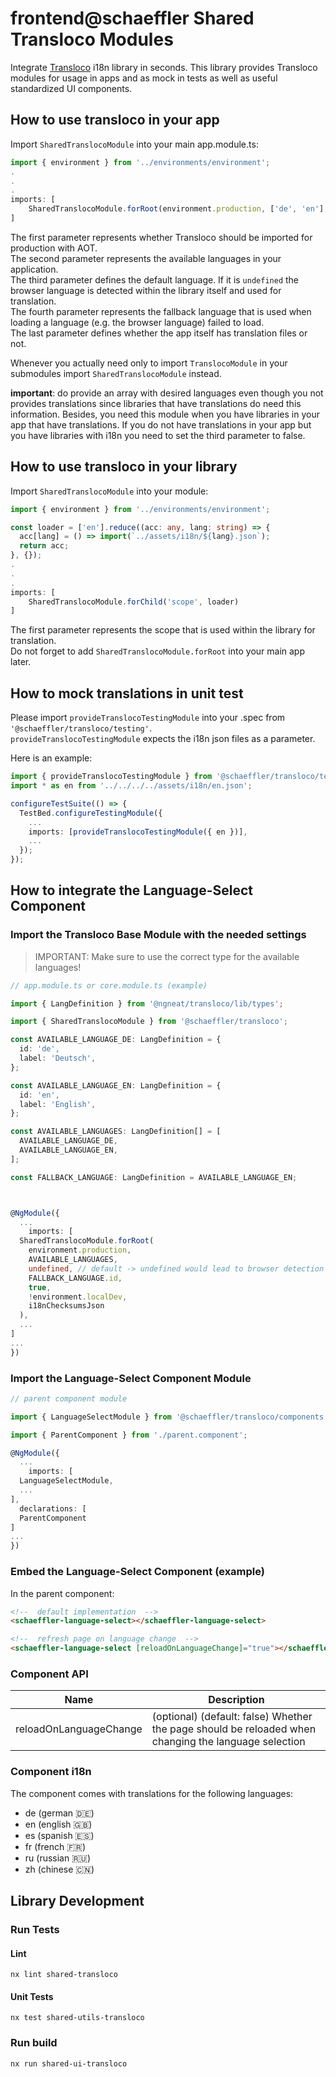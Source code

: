 # frontend@schaeffler Shared Transloco Modules

Integrate [Transloco](https://ngneat.github.io/transloco) i18n library in seconds.
This library provides Transloco modules for usage in apps and as mock in tests as well as useful standardized UI components.

## How to use transloco in your app

Import `SharedTranslocoModule` into your main app.module.ts:

```ts
import { environment } from '../environments/environment';
.
.
.
imports: [
    SharedTranslocoModule.forRoot(environment.production, ['de', 'en'], undefined, 'en', true)
]
```

The first parameter represents whether Transloco should be imported for production with AOT.  
The second parameter represents the available languages in your application.  
The third parameter defines the default language. If it is `undefined` the browser language is detected within the library itself and used for translation.  
The fourth parameter represents the fallback language that is used when loading a language (e.g. the browser language) failed to load.  
The last parameter defines whether the app itself has translation files or not.  

Whenever you actually need only to import `TranslocoModule` in your submodules import `SharedTranslocoModule` instead.

**important**: do provide an array with desired languages even though you not provides translations since libraries that have translations do need this information. Besides, you need this module when you have libraries in your app that have translations. If you do not have translations in your app but you have libraries with i18n you need to set the third parameter to false.

## How to use transloco in your library

Import `SharedTranslocoModule` into your module:

```ts
import { environment } from '../environments/environment';

const loader = ['en'].reduce((acc: any, lang: string) => {
  acc[lang] = () => import(`../assets/i18n/${lang}.json`);
  return acc;
}, {});
.
.
.
imports: [
    SharedTranslocoModule.forChild('scope', loader)
]
```

The first parameter represents the scope that is used within the library for translation.  
Do not forget to add `SharedTranslocoModule.forRoot` into your main app later.

## How to mock translations in unit test

Please import `provideTranslocoTestingModule` into your .spec from `'@schaeffler/transloco/testing'`.  
`provideTranslocoTestingModule` expects the i18n json files as a parameter.

Here is an example:

```ts
import { provideTranslocoTestingModule } from '@schaeffler/transloco/testing';
import * as en from '../../../../assets/i18n/en.json';

configureTestSuite(() => {
  TestBed.configureTestingModule({
    ...
    imports: [provideTranslocoTestingModule({ en })],
    ...
  });
});
```

## How to integrate the Language-Select Component

### Import the Transloco Base Module with the needed settings

> IMPORTANT: Make sure to use the correct type for the available languages!

```ts
// app.module.ts or core.module.ts (example)

import { LangDefinition } from '@ngneat/transloco/lib/types';

import { SharedTranslocoModule } from '@schaeffler/transloco';

const AVAILABLE_LANGUAGE_DE: LangDefinition = {
  id: 'de',
  label: 'Deutsch',
};

const AVAILABLE_LANGUAGE_EN: LangDefinition = {
  id: 'en',
  label: 'English',
};

const AVAILABLE_LANGUAGES: LangDefinition[] = [
  AVAILABLE_LANGUAGE_DE,
  AVAILABLE_LANGUAGE_EN,
];

const FALLBACK_LANGUAGE: LangDefinition = AVAILABLE_LANGUAGE_EN;



@NgModule({
  ...
    imports: [
  SharedTranslocoModule.forRoot(
    environment.production,
    AVAILABLE_LANGUAGES,
    undefined, // default -> undefined would lead to browser detection
    FALLBACK_LANGUAGE.id,
    true,
    !environment.localDev,
    i18nChecksumsJson
  ),
  ...
]
...
})
```

### Import the Language-Select Component Module

```ts
// parent component module

import { LanguageSelectModule } from '@schaeffler/transloco/components';

import { ParentComponent } from './parent.component';

@NgModule({
  ...
    imports: [
  LanguageSelectModule,
  ...
],
  declarations: [
  ParentComponent
]
...
})
```

### Embed the Language-Select Component (example)

In the parent component:

```html
<!--  default implementation  -->
<schaeffler-language-select></schaeffler-language-select>

<!--  refresh page on language change  -->
<schaeffler-language-select [reloadOnLanguageChange]="true"></schaeffler-language-select>
```

### Component API

| Name                   | Description                                                                                          |
| -----------------------| -----------------------------------------------------------------------------------------------------|
| reloadOnLanguageChange | (optional) (default: false) Whether the page should be reloaded when changing the language selection |

### Component i18n

The component comes with translations for the following languages:

* de (german 🇩🇪)
* en (english 🇬🇧)
* es (spanish 🇪🇸)
* fr (french 🇫🇷)
* ru (russian 🇷🇺)
* zh (chinese 🇨🇳)


## Library Development

### Run Tests

#### Lint

```shell
nx lint shared-transloco
```

#### Unit Tests

```shell
nx test shared-utils-transloco
```

### Run build

```shell
nx run shared-ui-transloco
```
